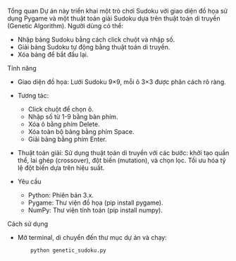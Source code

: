 Tổng quan
Dự án này triển khai một trò chơi Sudoku với giao diện đồ họa sử dụng Pygame và một thuật toán giải Sudoku dựa trên thuật toán di truyền (Genetic Algorithm). Người dùng có thể:

- Nhập bảng Sudoku bằng cách click chuột và nhập số.
- Giải bảng Sudoku tự động bằng thuật toán di truyền.
- Xóa bảng để bắt đầu lại.

Tính năng
- Giao diện đồ họa: Lưới Sudoku 9×9, mỗi ô 3×3 được phân cách rõ ràng.
- Tương tác:
    + Click chuột để chọn ô.
    + Nhập số từ 1-9 bằng bàn phím.
    + Xóa ô bằng phím Delete.
    + Xóa toàn bộ bảng bằng phím Space.
    + Giải bảng bằng phím Enter.

- Thuật toán giải:
Sử dụng thuật toán di truyền với các bước: khởi tạo quần thể, lai ghép (crossover), đột biến (mutation), và chọn lọc.
Tối ưu hóa tỷ lệ đột biến dựa trên hiệu suất.

- Yêu cầu
  + Python: Phiên bản 3.x.
  + Pygame: Thư viện đồ họa (pip install pygame).
  + NumPy: Thư viện tính toán (pip install numpy).

Cách sử dụng
- Mở terminal, di chuyển đến thư mục dự án và chạy:
  ```bash
      python genetic_sudoku.py
  ```
  
